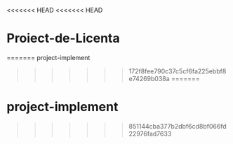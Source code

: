 <<<<<<< HEAD
<<<<<<< HEAD
# Proiect-de-Licenta
=======
project-implement
>>>>>>> 172f8fee790c37c5cf6fa225ebbf8e74269b038a
=======
# project-implement
>>>>>>> 851144cba377b2dbf6cd8bf066fd22976fad7633
